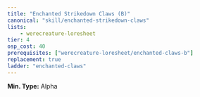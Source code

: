 ```yaml
---
title: "Enchanted Strikedown Claws (B)"
canonical: "skill/enchanted-strikedown-claws"
lists:
    - werecreature-loresheet
tier: 4
osp_cost: 40
prerequisites: ["werecreature-loresheet/enchanted-claws-b"]
replacement: true
ladder: "enchanted-claws"
---
```

**Min. Type:** Alpha